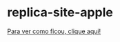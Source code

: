# replica-site-apple

<a href="https://gilmarcarlos-developer.github.io/replica-site-apple-2021/">Para ver como ficou, clique aqui!</a>
